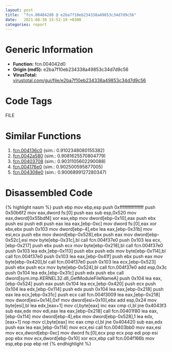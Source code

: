 ```yaml
---
layout: post
title:  "fcn.004042d0 @ e2ba7f10eb234338a49853c34d7d9c56"
date:   2021-08-30 15:52:19 +0300
categories: report
---
```


# Generic Information
- **Function:** fcn.004042d0
- **Origin (md5):** e2ba7f10eb234338a49853c34d7d9c56
- **VirusTotal:** [virustotal.com/gui/file/e2ba7f10eb234338a49853c34d7d9c56][virustotal_ref]

# Code Tags
<span class="tag" id="FILE">FILE</span>


# Similar Functions

1. [fcn.004136c0][similar_1_ref] (sim.: 0.9102348080155382)
2. [fcn.0042a580][similar_2_ref] (sim.: 0.9081625570804779)
3. [fcn.00403708][similar_3_ref] (sim.: 0.9031105602290088)
4. [fcn.004176e0][similar_4_ref] (sim.: 0.902500595877005)
5. [fcn.004308e0][similar_5_ref] (sim.: 0.9006899127280347)


# Disassembled Code

{% highlight nasm %}
push ebp
mov ebp,esp
push 0xffffffffffffffff
push 0x50b6f2
mov eax,dword fs:[0]
push eax
sub esp,0x520
mov eax,dword[0x55bdf4]
xor eax,ebp
mov dword[ebp-0x10],eax
push ebx
push esi
push edi
push eax
lea eax,[ebp-0xc]
mov dword fs:[0],eax
xor ebx,ebx
push 0x103
mov dword[ebp-4],ebx
lea eax,[ebp-0x31b]
mov esi,ecx
push ebx
mov dword[ebp-0x528],ebx
push eax
mov dword[ebp-0x52c],esi
mov byte[ebp-0x31c],bl
call fcn.004f37e0
push 0x103
lea ecx,[ebp-0x217]
push ebx
push ecx
mov byte[ebp-0x218],bl
call fcn.004f37e0
push 0x103
lea edx,[ebp-0x113]
push ebx
push edx
mov byte[ebp-0x114],bl
call fcn.004f37e0
push 0x103
lea eax,[ebp-0x41f]
push ebx
push eax
mov byte[ebp-0x420],bl
call fcn.004f37e0
push 0x103
lea ecx,[ebp-0x523]
push ebx
push ecx
mov byte[ebp-0x524],bl
call fcn.004f37e0
add esp,0x3c
push 0x104
lea edx,[ebp-0x31c]
push edx
push ebx
call dword[sym.imp.KERNEL32.dll_GetModuleFileNameA]
push 0x104
lea eax,[ebp-0x524]
push eax
push 0x104
lea ecx,[ebp-0x420]
push ecx
push 0x104
lea edx,[ebp-0x114]
push edx
push 0x104
lea eax,[ebp-0x218]
push eax
lea ecx,[ebp-0x31c]
push ecx
call fcn.004f3009
lea eax,[ebp-0x218]
mov dword[esi+0x14],0xf
mov dword[esi+0x10],ebx
add esp,0x24
mov byte[esi],bl
lea edx,[eax+1]
mov cl,byte[eax]
inc eax
cmp cl,bl
jne 0x4043f3
sub eax,edx
mov edi,eax
lea eax,[ebp-0x218]
call fcn.00401f80
lea eax,[ebp-0x114]
mov dword[ebp-4],ebx
mov dword[ebp-0x528],1
lea edx,[eax+1]
nop 
mov cl,byte[eax]
inc eax
cmp cl,bl
jne 0x404420
sub eax,edx
push eax
lea eax,[ebp-0x114]
mov ecx,esi
call fcn.00403bb0
mov eax,esi
mov ecx,dword[ebp-0xc]
mov dword fs:[0],ecx
pop ecx
pop edi
pop esi
pop ebx
mov ecx,dword[ebp-0x10]
xor ecx,ebp
call fcn.004f166b
mov esp,ebp
pop ebp
ret 
{% endhighlight %}


[similar_1_ref]: /report/fcn.004136c0@279a61b1e76da49531f1f16fd1102a2d
[similar_2_ref]: /report/fcn.0042a580@279a61b1e76da49531f1f16fd1102a2d
[similar_3_ref]: /report/fcn.00403708@1123b7aa5760238fe93045e585b8234c
[similar_4_ref]: /report/fcn.004176e0@c60344b51fa39a329b92557d24ff7670
[similar_5_ref]: /report/fcn.004308e0@279a61b1e76da49531f1f16fd1102a2d
[virustotal_ref]: https://www.virustotal.com/gui/file/e2ba7f10eb234338a49853c34d7d9c56